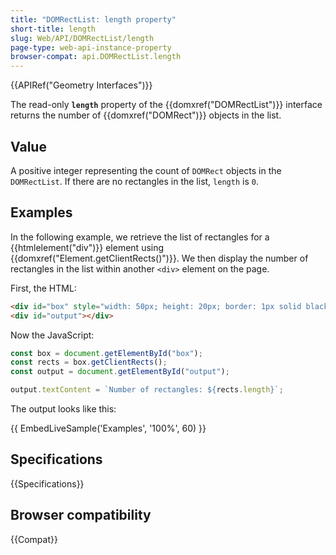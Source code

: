 ```yaml
---
title: "DOMRectList: length property"
short-title: length
slug: Web/API/DOMRectList/length
page-type: web-api-instance-property
browser-compat: api.DOMRectList.length
---
```


{{APIRef("Geometry Interfaces")}}

The read-only **`length`** property of the {{domxref("DOMRectList")}} interface returns the number of {{domxref("DOMRect")}} objects in the list.

## Value

A positive integer representing the count of `DOMRect` objects in the `DOMRectList`. If there are no rectangles in the list, `length` is `0`.

## Examples

In the following example, we retrieve the list of rectangles for a {{htmlelement("div")}} element using {{domxref("Element.getClientRects()")}}. We then display the number of rectangles in the list within another `<div>` element on the page.

First, the HTML:

```html
<div id="box" style="width: 50px; height: 20px; border: 1px solid black;"></div>
<div id="output"></div>
```

Now the JavaScript:

```js
const box = document.getElementById("box");
const rects = box.getClientRects();
const output = document.getElementById("output");

output.textContent = `Number of rectangles: ${rects.length}`;
```

The output looks like this:

{{ EmbedLiveSample('Examples', '100%', 60) }}

## Specifications

{{Specifications}}

## Browser compatibility

{{Compat}}
